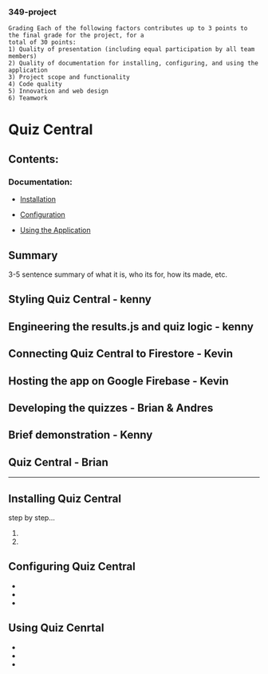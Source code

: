 ### 349-project

```
Grading Each of the following factors contributes up to 3 points to the final grade for the project, for a
total of 30 points:
1) Quality of presentation (including equal participation by all team members)
2) Quality of documentation for installing, configuring, and using the application
3) Project scope and functionality
4) Code quality
5) Innovation and web design
6) Teamwork
```

# Quiz Central

## Contents:

### Documentation:
 - [Installation](https://github.com/ktranfullerton2000/349-project/blob/main/README.md#installing-quiz-central)

 - [Configuration](https://github.com/ktranfullerton2000/349-project/blob/main/README.md#configuring-quiz-central)

 - [Using the Application](https://github.com/ktranfullerton2000/349-project/blob/main/README.md#using-quiz-cenrtal)


## Summary

3-5 sentence summary of what it is, who its for, how its made, etc.

## Styling Quiz Central - kenny

## Engineering the results.js and quiz logic - kenny

## Connecting Quiz Central to Firestore - Kevin

## Hosting the app on Google Firebase - Kevin

## Developing the quizzes - Brian & Andres

## Brief demonstration - Kenny

## Quiz Central - Brian

------------------------------------

## Installing Quiz Central
  step by step...
  
  1.
  
  2.
  
## Configuring Quiz Central

-
-
-

## Using Quiz Cenrtal

-
-
-
